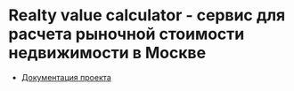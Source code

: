 # Realty value calculator - сервис для расчета рыночной стоимости недвижимости в Москве

<!-- TOC -->
* [Документация проекта](./Documentation/)
<!-- TOC -->

